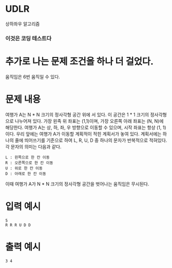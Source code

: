# UDLR
상하좌우 알고리즘

### 이것은 코딩 테스트다

# 추가로 나는 문제 조건을 하나 더 걸었다.
움직임은 6번 움직일 수 있다.

# 문제 내용
여행가 A는 N * N 크기의 정사각형 공간 위에 서 있다.
이 공간은 1 * 1 크기의 정사각형으로 나누어져 있다. 
가장 왼족 위 좌표는 (1,1)이며, 가장 오른쪽 아래 좌표는 (N, N)에 해당한다. 
여행가 A는 상, 하, 좌, 우 방향으로 이동할 수 있으며, 시작 좌표는 항상 (1, 1)이다.
우리 앞에는 여행가 A가 이동할 계획적이 적힌 계획서가 놓여 있다.
계획서에는 하나의 줄에 띄어쓰기를 기준으로 하여 L, R, U, D 중 하나의 문자가 반복적으로 적혀있다.
각 문자의 의미는 다음과 같다.

```
L : 왼쪽으로 한 칸 이동
R : 오른쪽으로 한 칸 이동
U : 위로 한 칸 이동
D : 아래로 한 칸 이동
```

이때 여행가 A가 N * N 크기의 정사각형 공간을 벗어나는 움직임은 무시된다.

# 입력 예시
```
5
R R R U D D
```

# 출력 예시
```
3 4
```
